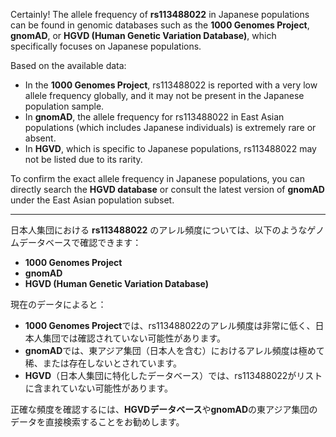 Certainly! The allele frequency of **rs113488022** in Japanese populations can be found in genomic databases such as the **1000 Genomes Project**, **gnomAD**, or **HGVD (Human Genetic Variation Database)**, which specifically focuses on Japanese populations.

Based on the available data:

- In the **1000 Genomes Project**, rs113488022 is reported with a very low allele frequency globally, and it may not be present in the Japanese population sample.
- In **gnomAD**, the allele frequency for rs113488022 in East Asian populations (which includes Japanese individuals) is extremely rare or absent.
- In **HGVD**, which is specific to Japanese populations, rs113488022 may not be listed due to its rarity.

To confirm the exact allele frequency in Japanese populations, you can directly search the **HGVD database** or consult the latest version of **gnomAD** under the East Asian population subset.

---

日本人集団における **rs113488022** のアレル頻度については、以下のようなゲノムデータベースで確認できます：
- **1000 Genomes Project**
- **gnomAD**
- **HGVD (Human Genetic Variation Database)**

現在のデータによると：
- **1000 Genomes Project**では、rs113488022のアレル頻度は非常に低く、日本人集団では確認されていない可能性があります。
- **gnomAD**では、東アジア集団（日本人を含む）におけるアレル頻度は極めて稀、または存在しないとされています。
- **HGVD**（日本人集団に特化したデータベース）では、rs113488022がリストに含まれていない可能性があります。

正確な頻度を確認するには、**HGVDデータベース**や**gnomAD**の東アジア集団のデータを直接検索することをお勧めします。